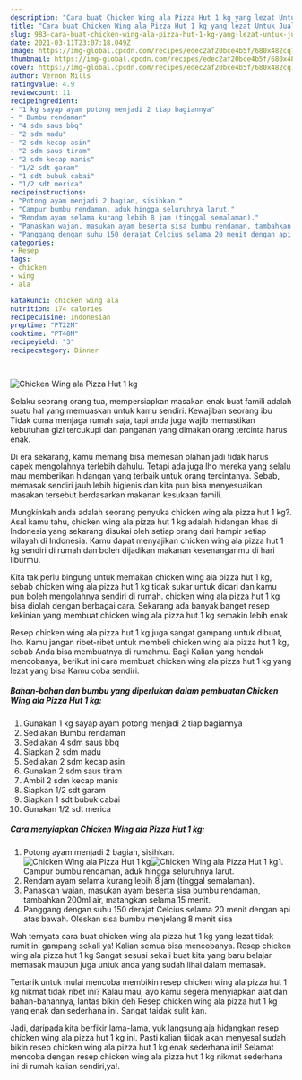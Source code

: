 ```yaml
---
description: "Cara buat Chicken Wing ala Pizza Hut 1 kg yang lezat Untuk Jualan"
title: "Cara buat Chicken Wing ala Pizza Hut 1 kg yang lezat Untuk Jualan"
slug: 983-cara-buat-chicken-wing-ala-pizza-hut-1-kg-yang-lezat-untuk-jualan
date: 2021-03-11T23:07:18.049Z
image: https://img-global.cpcdn.com/recipes/edec2af20bce4b5f/680x482cq70/chicken-wing-ala-pizza-hut-1-kg-foto-resep-utama.jpg
thumbnail: https://img-global.cpcdn.com/recipes/edec2af20bce4b5f/680x482cq70/chicken-wing-ala-pizza-hut-1-kg-foto-resep-utama.jpg
cover: https://img-global.cpcdn.com/recipes/edec2af20bce4b5f/680x482cq70/chicken-wing-ala-pizza-hut-1-kg-foto-resep-utama.jpg
author: Vernon Mills
ratingvalue: 4.9
reviewcount: 11
recipeingredient:
- "1 kg sayap ayam potong menjadi 2 tiap bagiannya"
- " Bumbu rendaman"
- "4 sdm saus bbq"
- "2 sdm madu"
- "2 sdm kecap asin"
- "2 sdm saus tiram"
- "2 sdm kecap manis"
- "1/2 sdt garam"
- "1 sdt bubuk cabai"
- "1/2 sdt merica"
recipeinstructions:
- "Potong ayam menjadi 2 bagian, sisihkan."
- "Campur bumbu rendaman, aduk hingga seluruhnya larut."
- "Rendam ayam selama kurang lebih 8 jam (tinggal semalaman)."
- "Panaskan wajan, masukan ayam beserta sisa bumbu rendaman, tambahkan 200ml air, matangkan selama 15 menit."
- "Panggang dengan suhu 150 derajat Celcius selama 20 menit dengan api atas bawah. Oleskan sisa bumbu menjelang 8 menit sisa"
categories:
- Resep
tags:
- chicken
- wing
- ala

katakunci: chicken wing ala 
nutrition: 174 calories
recipecuisine: Indonesian
preptime: "PT22M"
cooktime: "PT48M"
recipeyield: "3"
recipecategory: Dinner

---
```



![Chicken Wing ala Pizza Hut 1 kg](https://img-global.cpcdn.com/recipes/edec2af20bce4b5f/680x482cq70/chicken-wing-ala-pizza-hut-1-kg-foto-resep-utama.jpg)

Selaku seorang orang tua, mempersiapkan masakan enak buat famili adalah suatu hal yang memuaskan untuk kamu sendiri. Kewajiban seorang ibu Tidak cuma menjaga rumah saja, tapi anda juga wajib memastikan kebutuhan gizi tercukupi dan panganan yang dimakan orang tercinta harus enak.

Di era  sekarang, kamu memang bisa memesan olahan jadi tidak harus capek mengolahnya terlebih dahulu. Tetapi ada juga lho mereka yang selalu mau memberikan hidangan yang terbaik untuk orang tercintanya. Sebab, memasak sendiri jauh lebih higienis dan kita pun bisa menyesuaikan masakan tersebut berdasarkan makanan kesukaan famili. 



Mungkinkah anda adalah seorang penyuka chicken wing ala pizza hut 1 kg?. Asal kamu tahu, chicken wing ala pizza hut 1 kg adalah hidangan khas di Indonesia yang sekarang disukai oleh setiap orang dari hampir setiap wilayah di Indonesia. Kamu dapat menyajikan chicken wing ala pizza hut 1 kg sendiri di rumah dan boleh dijadikan makanan kesenanganmu di hari liburmu.

Kita tak perlu bingung untuk memakan chicken wing ala pizza hut 1 kg, sebab chicken wing ala pizza hut 1 kg tidak sukar untuk dicari dan kamu pun boleh mengolahnya sendiri di rumah. chicken wing ala pizza hut 1 kg bisa diolah dengan berbagai cara. Sekarang ada banyak banget resep kekinian yang membuat chicken wing ala pizza hut 1 kg semakin lebih enak.

Resep chicken wing ala pizza hut 1 kg juga sangat gampang untuk dibuat, lho. Kamu jangan ribet-ribet untuk membeli chicken wing ala pizza hut 1 kg, sebab Anda bisa membuatnya di rumahmu. Bagi Kalian yang hendak mencobanya, berikut ini cara membuat chicken wing ala pizza hut 1 kg yang lezat yang bisa Kamu coba sendiri.

<!--inarticleads1-->

##### Bahan-bahan dan bumbu yang diperlukan dalam pembuatan Chicken Wing ala Pizza Hut 1 kg:

1. Gunakan 1 kg sayap ayam potong menjadi 2 tiap bagiannya
1. Sediakan  Bumbu rendaman
1. Sediakan 4 sdm saus bbq
1. Siapkan 2 sdm madu
1. Sediakan 2 sdm kecap asin
1. Gunakan 2 sdm saus tiram
1. Ambil 2 sdm kecap manis
1. Siapkan 1/2 sdt garam
1. Siapkan 1 sdt bubuk cabai
1. Gunakan 1/2 sdt merica




<!--inarticleads2-->

##### Cara menyiapkan Chicken Wing ala Pizza Hut 1 kg:

1. Potong ayam menjadi 2 bagian, sisihkan.
<img src="https://img-global.cpcdn.com/steps/e6c532a4cfc54def/160x128cq70/chicken-wing-ala-pizza-hut-1-kg-langkah-memasak-1-foto.jpg" alt="Chicken Wing ala Pizza Hut 1 kg"><img src="https://img-global.cpcdn.com/steps/e46c6376e04e4062/160x128cq70/chicken-wing-ala-pizza-hut-1-kg-langkah-memasak-1-foto.jpg" alt="Chicken Wing ala Pizza Hut 1 kg">1. Campur bumbu rendaman, aduk hingga seluruhnya larut.
1. Rendam ayam selama kurang lebih 8 jam (tinggal semalaman).
1. Panaskan wajan, masukan ayam beserta sisa bumbu rendaman, tambahkan 200ml air, matangkan selama 15 menit.
1. Panggang dengan suhu 150 derajat Celcius selama 20 menit dengan api atas bawah. Oleskan sisa bumbu menjelang 8 menit sisa




Wah ternyata cara buat chicken wing ala pizza hut 1 kg yang lezat tidak rumit ini gampang sekali ya! Kalian semua bisa mencobanya. Resep chicken wing ala pizza hut 1 kg Sangat sesuai sekali buat kita yang baru belajar memasak maupun juga untuk anda yang sudah lihai dalam memasak.

Tertarik untuk mulai mencoba membikin resep chicken wing ala pizza hut 1 kg nikmat tidak ribet ini? Kalau mau, ayo kamu segera menyiapkan alat dan bahan-bahannya, lantas bikin deh Resep chicken wing ala pizza hut 1 kg yang enak dan sederhana ini. Sangat taidak sulit kan. 

Jadi, daripada kita berfikir lama-lama, yuk langsung aja hidangkan resep chicken wing ala pizza hut 1 kg ini. Pasti kalian tiidak akan menyesal sudah bikin resep chicken wing ala pizza hut 1 kg enak sederhana ini! Selamat mencoba dengan resep chicken wing ala pizza hut 1 kg nikmat sederhana ini di rumah kalian sendiri,ya!.

